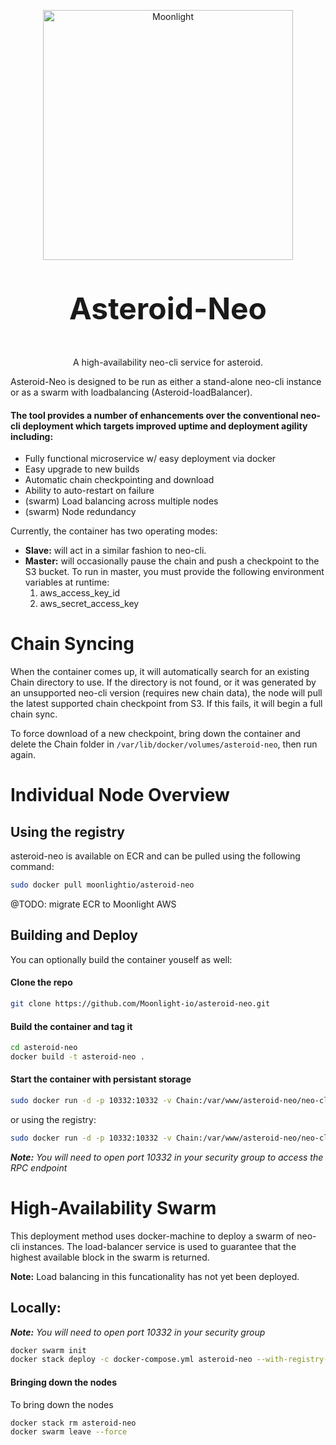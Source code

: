 <p align="center">
  <img 
    src="https://assets.moonlight.io/vi/moonlight-logo-dark-800w.png" 
    width="400px"
    alt="Moonlight">
</p>


<p align="center" style="font-size: 48px;">
  <strong>Asteroid-Neo</strong>
</p>

<p align="center">
  A high-availability neo-cli service for asteroid.
</p>

Asteroid-Neo is designed to be run as either a stand-alone neo-cli instance or as a swarm with loadbalancing (Asteroid-loadBalancer).

#### The tool provides a number of enhancements over the conventional neo-cli deployment which targets improved uptime and deployment agility including:
- Fully functional microservice w/ easy deployment via docker
- Easy upgrade to new builds
- Automatic chain checkpointing and download
- Ability to auto-restart on failure
- (swarm) Load balancing across multiple nodes
- (swarm) Node redundancy

Currently, the container has two operating modes:
- <b>Slave:</b> will act in a similar fashion to neo-cli.
- <b>Master:</b> will occasionally pause the chain and push a checkpoint to the S3 bucket.  To run in master, you must provide the following environment variables at runtime:
   1. aws_access_key_id
   2. aws_secret_access_key

# Chain Syncing
When the container comes up, it will automatically search for an existing Chain directory to use.  If the directory is not found, or it was generated by an unsupported neo-cli version (requires new chain data), the node will pull the latest supported chain checkpoint  from S3.  If this fails, it will begin a full chain sync.

To force download of a new checkpoint, bring down the container and delete the Chain folder in `/var/lib/docker/volumes/asteroid-neo`, then run again.


# Individual Node Overview


## Using the registry
asteroid-neo is available on ECR and can be pulled using the following command:
```bash
sudo docker pull moonlightio/asteroid-neo
```

@TODO: migrate ECR to Moonlight AWS

## Building and Deploy
You can optionally build the container youself as well:

#### Clone the repo

```bash
git clone https://github.com/Moonlight-io/asteroid-neo.git
```
#### Build the container and tag it

```bash
cd asteroid-neo
docker build -t asteroid-neo .
```
#### Start the container with persistant storage

```bash
sudo docker run -d -p 10332:10332 -v Chain:/var/www/asteroid-neo/neo-cli/Chain asteroid-neo
```

or using the registry:

```bash
sudo docker run -d -p 10332:10332 -v Chain:/var/www/asteroid-neo/neo-cli/Chain moonlightio/asteroid-neo
```

<i><b>Note:</b> You will need to open port 10332 in your security group to access the RPC endpoint</i>

# High-Availability Swarm

This deployment method uses docker-machine to deploy a swarm of neo-cli instances.  The load-balancer service is used to guarantee that the highest available block in the swarm is returned.

<b>Note:</b> Load balancing in this funcationality has not yet been deployed.

## Locally:
<i><b>Note:</b> You will need to open port 10332 in your security group</i>

```bash
docker swarm init
docker stack deploy -c docker-compose.yml asteroid-neo --with-registry-auth
```

#### Bringing down the nodes

To bring down the nodes

```bash
docker stack rm asteroid-neo
docker swarm leave --force
```
